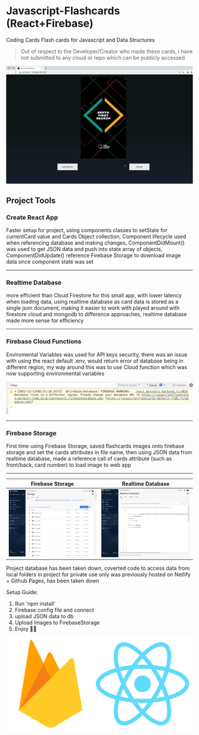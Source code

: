 # Javascript-Flashcards (React+Firebase)
Coding Cards Flash cards for Javascript and Data Structures

> Out of respect to the Developer/Creator who made these cards, i have not submitted to any cloud or repo which can be publicly accessed 

![Coding Card Demo](/src/styles/CodingCardDemo.gif)

## Project Tools
### Create React App 
Faster setup for project, using components classes to setState for currentCard value and Cards Object collection, Component lifecycle used when referencing database and making changes, ComponentDidMount() was used to get JSON data and push into state array of objects, ComponentDidUpdate() reference Firebase Storage to download image data once component state was set
* * *
### Realtime Database 
more efficient than Cloud Firestore for this small app, with lower latency when loading data, using realtime database as card data is stored as a single json document, making it easier to work with
played around with firestore cloud and mongodb to difference approaches, realtime database made more sense for efficiency
* * *
### Firebase Cloud Functions
Enviromental Variables was used for API keys security, there was an issue with using the react default .env, would return error of database being in different region, my way around this was to use Cloud function which was now supporting environmental variables

![Firebase Error](/src/styles/firebaseError.jpg)
* * *
### Firebase Storage
First time using Firebase Storage, saved flashcards images onto firebase storage and set the cards attributes in file name, then using JSON data from realtime database, made a reference call of cards attribute (such as front/back, card number) to load image to web app
* * * 

Firebase Storage            |  Realtime Database
:-------------------------:|:-------------------------:
![Firebase Storage](/src/styles/firebaseStorage.jpg)  | ![Realtime Database](/src/styles/realtimeDatabase.jpg)

Project database has been taken down, coverted code to access data from local folders in project for private use only
was previously hosted on Netlify + Github Pages, has been taken down

Setup Guide:
1. Run 'npm install'
2. Firebase config file and connect
3. upload JSON data to db
4. Upload Images to FirebaseStorage
5. Enjoy 🤙🏽

![Firebase React](/src/styles/FirebaseReact.webp)

